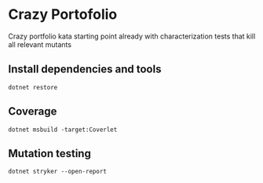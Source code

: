 # Crazy Portofolio

Crazy portfolio kata starting point already with characterization tests 
that kill all relevant mutants

## Install dependencies and tools

`dotnet restore`

## Coverage

`dotnet msbuild -target:Coverlet`

## Mutation testing

`dotnet stryker --open-report`

